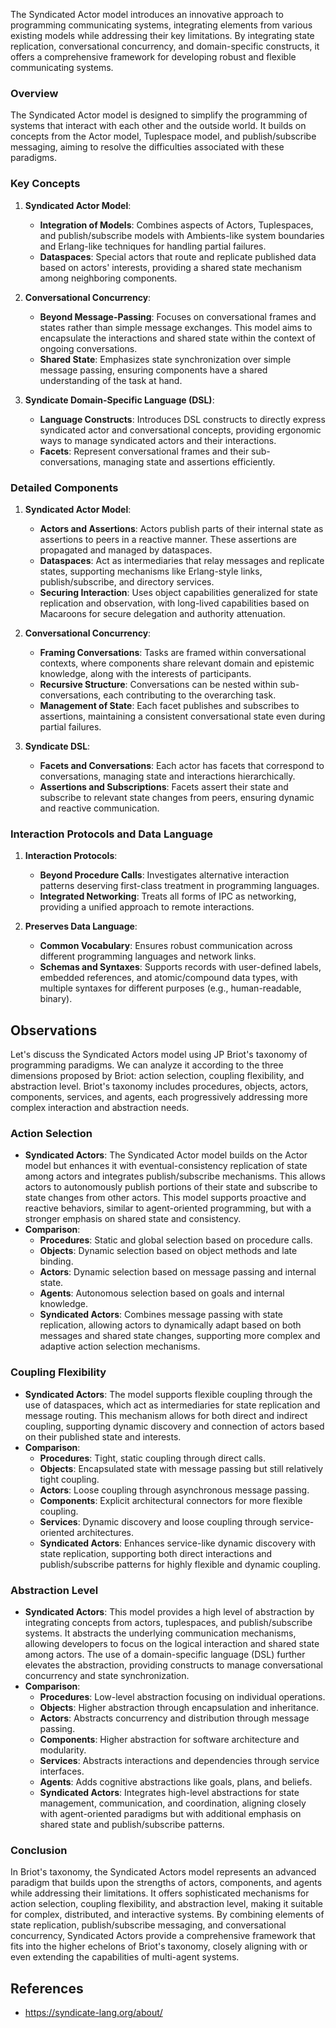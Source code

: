 The Syndicated Actor model introduces an innovative approach to programming communicating systems, integrating elements from various existing models while addressing their key limitations. By integrating state replication, conversational concurrency, and domain-specific constructs, it offers a comprehensive framework for developing robust and flexible communicating systems.

### Overview

The Syndicated Actor model is designed to simplify the programming of systems that interact with each other and the outside world. It builds on concepts from the Actor model, Tuplespace model, and publish/subscribe messaging, aiming to resolve the difficulties associated with these paradigms.

### Key Concepts

1. **Syndicated Actor Model**:
    - **Integration of Models**: Combines aspects of Actors, Tuplespaces, and publish/subscribe models with Ambients-like system boundaries and Erlang-like techniques for handling partial failures.
    - **Dataspaces**: Special actors that route and replicate published data based on actors' interests, providing a shared state mechanism among neighboring components.

2. **Conversational Concurrency**:
    - **Beyond Message-Passing**: Focuses on conversational frames and states rather than simple message exchanges. This model aims to encapsulate the interactions and shared state within the context of ongoing conversations.
    - **Shared State**: Emphasizes state synchronization over simple message passing, ensuring components have a shared understanding of the task at hand.

3. **Syndicate Domain-Specific Language (DSL)**:
    - **Language Constructs**: Introduces DSL constructs to directly express syndicated actor and conversational concepts, providing ergonomic ways to manage syndicated actors and their interactions.
    - **Facets**: Represent conversational frames and their sub-conversations, managing state and assertions efficiently.

### Detailed Components

1. **Syndicated Actor Model**:
    - **Actors and Assertions**: Actors publish parts of their internal state as assertions to peers in a reactive manner. These assertions are propagated and managed by dataspaces.
    - **Dataspaces**: Act as intermediaries that relay messages and replicate states, supporting mechanisms like Erlang-style links, publish/subscribe, and directory services.
    - **Securing Interaction**: Uses object capabilities generalized for state replication and observation, with long-lived capabilities based on Macaroons for secure delegation and authority attenuation.

2. **Conversational Concurrency**:
    - **Framing Conversations**: Tasks are framed within conversational contexts, where components share relevant domain and epistemic knowledge, along with the interests of participants.
    - **Recursive Structure**: Conversations can be nested within sub-conversations, each contributing to the overarching task.
    - **Management of State**: Each facet publishes and subscribes to assertions, maintaining a consistent conversational state even during partial failures.

3. **Syndicate DSL**:
    - **Facets and Conversations**: Each actor has facets that correspond to conversations, managing state and interactions hierarchically.
    - **Assertions and Subscriptions**: Facets assert their state and subscribe to relevant state changes from peers, ensuring dynamic and reactive communication.

### Interaction Protocols and Data Language

1. **Interaction Protocols**:
    - **Beyond Procedure Calls**: Investigates alternative interaction patterns deserving first-class treatment in programming languages.
    - **Integrated Networking**: Treats all forms of IPC as networking, providing a unified approach to remote interactions.

2. **Preserves Data Language**:
    - **Common Vocabulary**: Ensures robust communication across different programming languages and network links.
    - **Schemas and Syntaxes**: Supports records with user-defined labels, embedded references, and atomic/compound data types, with multiple syntaxes for different purposes (e.g., human-readable, binary).

## Observations

Let's discuss the Syndicated Actors model using JP Briot's taxonomy of programming paradigms. We can analyze it according to the three dimensions proposed by Briot: action selection, coupling flexibility, and abstraction level. Briot's taxonomy includes procedures, objects, actors, components, services, and agents, each progressively addressing more complex interaction and abstraction needs.

### Action Selection

- **Syndicated Actors**: The Syndicated Actor model builds on the Actor model but enhances it with eventual-consistency replication of state among actors and integrates publish/subscribe mechanisms. This allows actors to autonomously publish portions of their state and subscribe to state changes from other actors. This model supports proactive and reactive behaviors, similar to agent-oriented programming, but with a stronger emphasis on shared state and consistency.
- **Comparison**:
  - **Procedures**: Static and global selection based on procedure calls.
  - **Objects**: Dynamic selection based on object methods and late binding.
  - **Actors**: Dynamic selection based on message passing and internal state.
  - **Agents**: Autonomous selection based on goals and internal knowledge.
  - **Syndicated Actors**: Combines message passing with state replication, allowing actors to dynamically adapt based on both messages and shared state changes, supporting more complex and adaptive action selection mechanisms.

### Coupling Flexibility

- **Syndicated Actors**: The model supports flexible coupling through the use of dataspaces, which act as intermediaries for state replication and message routing. This mechanism allows for both direct and indirect coupling, supporting dynamic discovery and connection of actors based on their published state and interests.
- **Comparison**:
  - **Procedures**: Tight, static coupling through direct calls.
  - **Objects**: Encapsulated state with message passing but still relatively tight coupling.
  - **Actors**: Loose coupling through asynchronous message passing.
  - **Components**: Explicit architectural connectors for more flexible coupling.
  - **Services**: Dynamic discovery and loose coupling through service-oriented architectures.
  - **Syndicated Actors**: Enhances service-like dynamic discovery with state replication, supporting both direct interactions and publish/subscribe patterns for highly flexible and dynamic coupling.

### Abstraction Level

- **Syndicated Actors**: This model provides a high level of abstraction by integrating concepts from actors, tuplespaces, and publish/subscribe systems. It abstracts the underlying communication mechanisms, allowing developers to focus on the logical interaction and shared state among actors. The use of a domain-specific language (DSL) further elevates the abstraction, providing constructs to manage conversational concurrency and state synchronization.
- **Comparison**:
  - **Procedures**: Low-level abstraction focusing on individual operations.
  - **Objects**: Higher abstraction through encapsulation and inheritance.
  - **Actors**: Abstracts concurrency and distribution through message passing.
  - **Components**: Higher abstraction for software architecture and modularity.
  - **Services**: Abstracts interactions and dependencies through service interfaces.
  - **Agents**: Adds cognitive abstractions like goals, plans, and beliefs.
  - **Syndicated Actors**: Integrates high-level abstractions for state management, communication, and coordination, aligning closely with agent-oriented paradigms but with additional emphasis on shared state and publish/subscribe patterns.

### Conclusion

In Briot's taxonomy, the Syndicated Actors model represents an advanced paradigm that builds upon the strengths of actors, components, and agents while addressing their limitations. It offers sophisticated mechanisms for action selection, coupling flexibility, and abstraction level, making it suitable for complex, distributed, and interactive systems. By combining elements of state replication, publish/subscribe messaging, and conversational concurrency, Syndicated Actors provide a comprehensive framework that fits into the higher echelons of Briot's taxonomy, closely aligning with or even extending the capabilities of multi-agent systems.

## References

- https://syndicate-lang.org/about/
